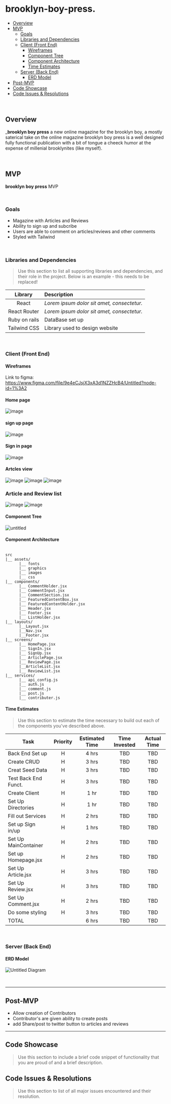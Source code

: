 # brooklyn-boy-press.

- [Overview](#overview)
- [MVP](#mvp)
  - [Goals](#goals)
  - [Libraries and Dependencies](#libraries-and-dependencies)
  - [Client (Front End)](#client-front-end)
    - [Wireframes](#wireframes)
    - [Component Tree](#component-tree)
    - [Component Architecture](#component-architecture)
    - [Time Estimates](#time-estimates)
  - [Server (Back End)](#server-back-end)
    - [ERD Model](#erd-model)
- [Post-MVP](#post-mvp)
- [Code Showcase](#code-showcase)
- [Code Issues & Resolutions](#code-issues--resolutions)

<br>

## Overview

_**brooklyn boy press** a new online magazine for the brooklyn boy, a mostly saterical take on the online magazine brooklyn boy press is a well designed fully functional publication with a bit of tongue a cheeck humor at the expense of millenial brooklynites (like myself). 


<br>

## MVP

**brooklyn boy press** MVP 

<br>

### Goals

- Magazine with Articles and Reviews
- Ability to sign up and subcribe
- Users are able to comment on articles/reviews and other comments
- Styled with Tailwind 


<br>

### Libraries and Dependencies

> Use this section to list all supporting libraries and dependencies, and their role in the project. Below is an example - this needs to be replaced!

|     Library      | Description                                |
| :--------------: | :----------------------------------------- |
|      React       | _Lorem ipsum dolor sit amet, consectetur._ |
|   React Router   | _Lorem ipsum dolor sit amet, consectetur._ |
|   Ruby on rails  |  DataBase set up                           |
|   Tailwind CSS   | Library used to design website             |

<br>

### Client (Front End)

#### Wireframes
Link to figma: https://www.figma.com/file/9e4eCJsjX3xA3d1NZZHcB4/Untitled?node-id=1%3A2
#### Home page
![image](https://user-images.githubusercontent.com/69879139/126583720-f52e0309-35e7-4cc6-a5f7-80690e84f3c2.png)

#### sign up page
![image](https://user-images.githubusercontent.com/69879139/126583961-dfae3e9d-5a72-404f-b7fc-48d0a9e767bd.png)


#### Sign in page
![image](https://user-images.githubusercontent.com/69879139/126583985-2a309141-75a7-42d1-8e1f-ef6d6efacde5.png)


#### Artcles view 
![image](https://user-images.githubusercontent.com/69879139/126584014-51278047-799c-4a66-b426-4b22985745f4.png)
![image](https://user-images.githubusercontent.com/69879139/126584044-16f39d52-0327-445e-82d7-4158d1640dc4.png)
![image](https://user-images.githubusercontent.com/69879139/126584056-c6c32af8-33dd-4109-bba4-dd3ebcdb78d7.png)


### Article and Review list
![image](https://user-images.githubusercontent.com/69879139/126584168-8ce31f0c-c587-4d66-9423-c3147d321d7a.png)
![image](https://user-images.githubusercontent.com/69879139/126584094-be938bc6-dc7c-4b39-b4e7-d7cadc269611.png)


#### Component Tree
![untitled](https://user-images.githubusercontent.com/69879139/126586529-a4ca6898-26d7-43a2-b787-464cb6ab41ff.png)


#### Component Architecture

``` structure

src
|__ assets/
      |__ fonts
      |__ graphics
      |__ images
      |__ css
|__ components/
      |__ CommentHolder.jsx
      |__ CommentInput.jsx
      |__ CommentSection.jsx
      |__ FeaturedContentBox.jsx
      |__ FeaturedContentHolder.jsx
      |__ Header.jsx
      |__ Footer.jsx
      |__ ListHolder.jsx
|__ layouts/
      |__Layout.jsx
      |__Nav.jsx
      |__Footer.jsx
|__ screens/
      |__ HomePage.jsx
      |__ SignIn.jsx
      |__ SignUp.jsx
      |__ ArticlePage.jsx
      |__ ReviewPage.jsx
      |__ArticleList.jsx
      |__ ReviewList.jsx
|__ services/
      |__ api_config.js
      |__ auth.js
      |__ comment.js
      |__ post.js
      |__ contributer.js 

```

#### Time Estimates

> Use this section to estimate the time necessary to build out each of the components you've described above.

| Task                | Priority | Estimated Time | Time Invested | Actual Time |
| ------------------- | :------: | :------------: | :-----------: | :---------: |
| Back End  Set up    |    H     |     4 hrs      |     TBD       |     TBD     |
| Create CRUD         |    H     |     3 hrs      |     TBD       |     TBD     |
| Creat Seed Data     |    H     |     3 hrs      |     TBD       |     TBD     |
| Test Back End Funct.|    H     |     3 hrs      |     TBD       |     TBD     |
| Create Client       |    H     |     1 hr       |     TBD       |     TBD     |
| Set Up Directories  |    H     |     1 hr       |     TBD       |     TBD     |
| Fill out Services   |    H     |     2 hrs      |     TBD       |     TBD     |
| Set up Sign in/up   |    H     |     1 hrs      |     TBD       |     TBD     |
| Set Up MainContainer|    H     |     2 hrs      |     TBD       |     TBD     |
| Set up Homepage.jsx |    H     |     2 hrs      |     TBD       |     TBD     |
| Set Up Article.jsx  |    H     |     3 hrs      |     TBD       |     TBD     |
| Set Up Review.jsx   |    H     |     3 hrs      |     TBD       |     TBD     |
| Set Up Comment.jsx  |    H     |     2 hrs      |     TBD       |     TBD     |
| Do some styling     |    H     |     3 hrs      |     TBD       |     TBD     |
| TOTAL               |          |     6 hrs      |     TBD       |     TBD     |

<br>

### Server (Back End)

#### ERD Model

![Untitled Diagram](https://user-images.githubusercontent.com/69879139/126583415-aff8bc94-cf8a-470c-a59c-285f3fe828eb.jpg)

<br>

***

## Post-MVP

- Allow creation of Contributors
- Contributor's are given ability to create posts 
- add Share/post to twitter button to articles and reviews

***

## Code Showcase

> Use this section to include a brief code snippet of functionality that you are proud of and a brief description.

## Code Issues & Resolutions

> Use this section to list of all major issues encountered and their resolution.
